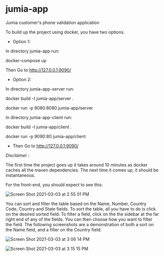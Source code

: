# jumia-app
Jumia customer's phone validation application

To build up the project using docker, you have two options.

- Option 1:

In directory jumia-app run: 

docker-compose up

Then Go to http://127.0.0.1:9090/

- Option 2:

In directory jumia-app-server run: 

docker build -t jumia-app/server .

docker run -p 8080:8080 jumia-app/server


In directory jumia-app-client run:

docker build -t jumia-app/client .

docker run -p 9090:80 jumia-app/client

- Then Go to http://127.0.0.1:9090/

*Disclaimer* :

The first time the project goes up it takes around 10 minutes as docker caches all the maven dependencies. 
The next time it comes up, it should be instantaneous.

For the front-end, you should expect to see this:


![Screen Shot 2021-03-03 at 2 55 01 PM](https://user-images.githubusercontent.com/59670782/109809654-3dfa7d00-7c31-11eb-9662-1a8246fde8c0.png)

You can sort and filter the table based on the Name, Number, Country Code, Country and State fields. To sort the table, all you have to do is click
on the desired sorted field. To filter a field, click on the the sidebar at the far right end of any of the fields. You can then choose how you want
to filter the field. The following screenshots are a demonstration of both a sort on the Name field, and a filter on the Country field:


![Screen Shot 2021-03-03 at 3 06 14 PM](https://user-images.githubusercontent.com/59670782/109810767-9da55800-7c32-11eb-8a97-169e909ffefd.png)


![Screen Shot 2021-03-03 at 3 15 15 PM](https://user-images.githubusercontent.com/59670782/109811284-494ea800-7c33-11eb-8a0c-5ff9175319ec.png)
